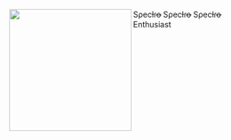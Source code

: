 <div>
  <img width="220" height="auto" align="left" src="https://media.giphy.com/media/Vuw9m5wXviFIQ/source.gif"/>
  <div class="stack" style="--stacks: 3;">
    <span style="--index: 0;">Sρecƚɾo̶</span>
    <span style="--index: 1;">Sρecƚɾo̶</span>
    <span style="--index: 2;">Sρecƚɾo̶</span>
  </div>
  <span class="right">Enthusiast</span>
</div>
</div>
